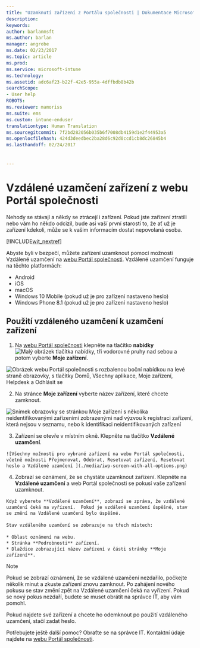 ```yaml
---
title: "Uzamknutí zařízení z Portálu společnosti | Dokumentace Microsoftu"
description: 
keywords: 
author: barlanmsft
ms.author: barlan
manager: angrobe
ms.date: 02/23/2017
ms.topic: article
ms.prod: 
ms.service: microsoft-intune
ms.technology: 
ms.assetid: adc6af23-b22f-42e5-955a-4dffbdb8b42b
searchScope:
- User help
ROBOTS: 
ms.reviewer: mamoriss
ms.suite: ems
ms.custom: intune-enduser
translationtype: Human Translation
ms.sourcegitcommit: 7f2bd282056b035b6f7008db4159d1e2f44953a5
ms.openlocfilehash: 424d3deedbec2ba28d6c92d0ccd1cb8dc26845b4
ms.lasthandoff: 02/24/2017


---
```


# <a name="remotely-lock-your-device-from-the-company-portal-website"></a>Vzdálené uzamčení zařízení z webu Portál společnosti

Nehody se stávají a někdy se ztrácejí i zařízení. Pokud jste zařízení ztratili nebo vám ho někdo odcizil, bude asi vaší první starostí to, že ať už je zařízení kdekoli, může se k vašim informacím dostat nepovolaná osoba.

[!INCLUDE[wit_nextref](../includes/end-user-password-guidance.md)]

Abyste byli v bezpečí, můžete zařízení uzamknout pomocí možnosti Vzdálené uzamčení na [webu Portál společnosti](http://portal.manage.microsoft.com). Vzdálené uzamčení funguje na těchto platformách:

* Android
* iOS
* macOS
* Windows 10 Mobile (pokud už je pro zařízení nastaveno heslo)
* Windows Phone 8.1 (pokud už je pro zařízení nastaveno heslo)

## <a name="to-use-remote-lock-to-lock-your-device"></a>Použití vzdáleného uzamčení k uzamčení zařízení

1.    Na [webu Portál společnosti](http://portal.manage.microsoft.com) klepněte na tlačítko __nabídky__ ![Malý obrázek tlačítka nabídky, tři vodorovné pruhy nad sebou](/Intune/whats-new/media/CP_hamburger_menu.png) a potom vyberte __Moje zařízení__.

  ![Obrázek webu Portál společnosti s rozbalenou boční nabídkou na levé straně obrazovky, s tlačítky Domů, Všechny aplikace, Moje zařízení, Helpdesk a Odhlásit se](/media/iwp-expanded-sidebar.png)

2. Na stránce __Moje zařízení__ vyberte název zařízení, které chcete zamknout.

  ![Snímek obrazovky se stránkou Moje zařízení s několika neidentifikovanými zařízeními zobrazenými nad výzvou k registraci zařízení, která nejsou v seznamu, nebo k identifikaci neidentifikovaných zařízení](./media/macOS_enroll_002_tap_here_banner.png)

3.    Zařízení se otevře v místním okně. Klepněte na tlačítko **Vzdálené uzamčení**.

    ![Všechny možnosti pro vybrané zařízení na webu Portál společnosti, včetně možnosti Přejmenovat, Odebrat, Resetovat zařízení, Resetovat heslo a Vzdálené uzamčení ](./media/iwp-screen-with-all-options.png)

4.    Zobrazí se oznámení, že se chystáte uzamknout zařízení. Klepněte na **Vzdálené uzamčení** a web Portál společnosti se pokusí vaše zařízení uzamknout.

    Když vyberete **Vzdálené uzamčení**, zobrazí se zpráva, že vzdálené uzamčení čeká na vyřízení.  Pokud je vzdálené uzamčení úspěšné, stav se změní na Vzdálené uzamčení bylo úspěšné.

    Stav vzdáleného uzamčení se zobrazuje na třech místech:

    * Oblast oznámení na webu.
    * Stránka **Podrobnosti** zařízení.
    * Dlaždice zobrazující název zařízení v části stránky **Moje zařízení**.

> [!Note]
> Pokud se zobrazí oznámení, že se vzdálené uzamčení nezdařilo, počkejte několik minut a zkuste zařízení znovu zamknout. Po zahájení nového pokusu se stav změní zpět na Vzdálené uzamčení čeká na vyřízení. Pokud se nový pokus nezdaří, budete se muset obrátit na správce IT, aby vám pomohl.

Pokud najdete své zařízení a chcete ho odemknout po použití vzdáleného uzamčení, stačí zadat heslo.

Potřebujete ještě další pomoc? Obraťte se na správce IT. Kontaktní údaje najdete na [webu Portál společnosti](http://portal.manage.microsoft.com).

